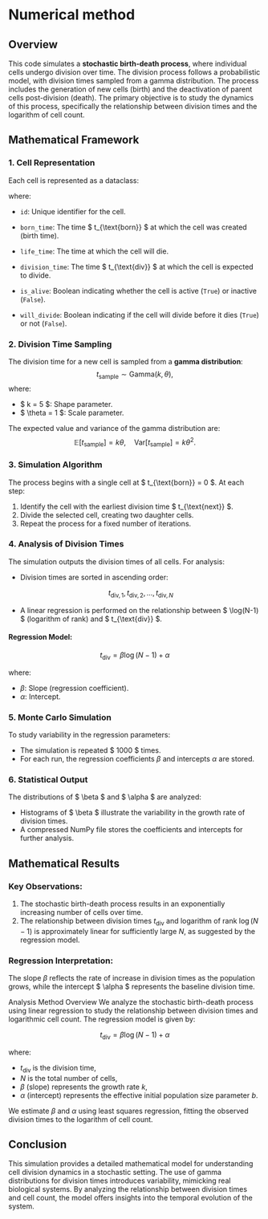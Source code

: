 # Numerical method

## Overview
This code simulates a **stochastic birth-death process**, where individual cells undergo division over time. The division process follows a probabilistic model, with division times sampled from a gamma distribution. The process includes the generation of new cells (birth) and the deactivation of parent cells post-division (death). The primary objective is to study the dynamics of this process, specifically the relationship between division times and the logarithm of cell count.

## Mathematical Framework

### 1. **Cell Representation**

Each cell is represented as a dataclass:

where:
- `id`: Unique identifier for the cell.

- `born_time`: The time $ t_{\text{born}} $  at which the cell was created (birth time).
- `life_time`: The time at which the cell will die.
- `division_time`: The time $ t_{\text{div}} $ at which the cell is expected to divide.
- `is_alive`: Boolean indicating whether the cell is active (`True`) or inactive (`False`).
- `will_divide`: Boolean indicating if the cell will divide before it dies (`True`) or not (`False`).

### 2. **Division Time Sampling**
The division time for a new cell is sampled from a **gamma distribution**:
$$
t_{\text{sample}} \sim \text{Gamma}(k, \theta),
$$
where:
- $ k = 5 $: Shape parameter.
- $ \theta = 1 $: Scale parameter.

The expected value and variance of the gamma distribution are:
$$
\mathbb{E}[t_{\text{sample}}] = k \theta, \quad \text{Var}[t_{\text{sample}}] = k \theta^2.
$$

### 3. **Simulation Algorithm**

The process begins with a single cell at $ t_{\text{born}} = 0 $. At each step:
1. Identify the cell with the earliest division time $ t_{\text{next}} $.
2. Divide the selected cell, creating two daughter cells.
3. Repeat the process for a fixed number of iterations.

### 4. **Analysis of Division Times**
The simulation outputs the division times of all cells. For analysis:
- Division times are sorted in ascending order:
  
  $$
  t_{\text{div}, 1}, t_{\text{div}, 2}, \dots, t_{\text{div}, N}
  $$
  
- A linear regression is performed on the relationship between $ \log(N-1) $ (logarithm of rank) and $ t_{\text{div}} $.

#### Regression Model:
$$t_{\text{div}} = \beta \log(N-1) + \alpha$$

where:
- $\beta$: Slope (regression coefficient).
- $\alpha$: Intercept.

### 5. **Monte Carlo Simulation**
To study variability in the regression parameters:
- The simulation is repeated $ 1000 $ times.
- For each run, the regression coefficients $\beta$ and intercepts $\alpha$ are stored.

### 6. **Statistical Output**

The distributions of $ \beta $ and $ \alpha $ are analyzed:
- Histograms of $ \beta $ illustrate the variability in the growth rate of division times.
- A compressed NumPy file stores the coefficients and intercepts for further analysis.

## Mathematical Results

### Key Observations:
1. The stochastic birth-death process results in an exponentially increasing number of cells over time.
2. The relationship between division times $t_{\text{div}}$ and logarithm of rank $\log(N-1)$ is approximately linear for sufficiently large $N$, as suggested by the regression model.

### Regression Interpretation:
The slope $\beta$ reflects the rate of increase in division times as the population grows, while the intercept $ \alpha $ represents the baseline division time.

Analysis Method Overview
We analyze the stochastic birth-death process using linear regression to study the relationship between division times and logarithmic cell count. The regression model is given by:

$$
t_{\mathrm{div}}=\beta \log (N-1)+\alpha
$$

where:
* $t_{\text {div }}$ is the division time,
* $N$ is the total number of cells,
* $\beta$ (slope) represents the growth rate $k$,
* $\alpha$ (intercept) represents the effective initial population size parameter $b$.

We estimate $\beta$ and $\alpha$ using least squares regression, fitting the observed division times to the logarithm of cell count.


## Conclusion
This simulation provides a detailed mathematical model for understanding cell division dynamics in a stochastic setting. The use of gamma distributions for division times introduces variability, mimicking real biological systems. By analyzing the relationship between division times and cell count, the model offers insights into the temporal evolution of the system.
